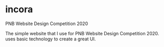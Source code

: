 # incora
PNB Website Design Competition 2020

The simple website that I use for PNB Website Design Competition 2020. uses basic technology to create a great UI.

